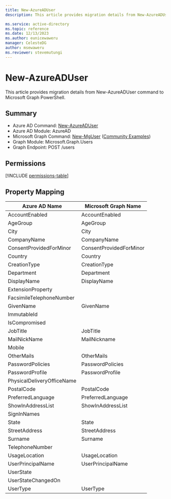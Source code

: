 ```yaml
---
title: New-AzureADUser
description: This article provides migration details from New-AzureADUser command to Microsoft Graph PowerShell.

ms.service: active-directory
ms.topic: reference
ms.date: 12/13/2023
ms.author: eunicewaweru
manager: CelesteDG
author: msewaweru
ms.reviewer: stevemutungi
---
```


# New-AzureADUser

This article provides migration details from New-AzureADUser command to Microsoft Graph PowerShell.

## Summary

+ Azure AD Command: [New-AzureADUser](/powershell/module/azuread/new-azureaduser)
+ Azure AD Module: AzureAD
+ Microsoft Graph Command: [New-MgUser](/powershell/module/microsoft.graph.users/new-mguser) ([Community Examples](https://github.com/orgs/msgraph/discussions?discussions_q=New-MgUser))
+ Graph Module: Microsoft.Graph.Users
+ Graph Endpoint: POST /users

## Permissions

[!INCLUDE [permissions-table](~/graphref/api-reference/v1.0/includes/permissions/user-post-users-permissions.md)]

## Property Mapping

|Azure AD Name|Microsoft Graph Name|
|---|---|
|AccountEnabled|AccountEnabled|
|AgeGroup|AgeGroup|
|City|City|
|CompanyName|CompanyName|
|ConsentProvidedForMinor|ConsentProvidedForMinor|
|Country|Country|
|CreationType|CreationType|
|Department|Department|
|DisplayName|DisplayName|
|ExtensionProperty||
|FacsimileTelephoneNumber||
|GivenName|GivenName|
|ImmutableId||
|IsCompromised||
|JobTitle|JobTitle|
|MailNickName|MailNickname|
|Mobile||
|OtherMails|OtherMails|
|PasswordPolicies|PasswordPolicies|
|PasswordProfile|PasswordProfile|
|PhysicalDeliveryOfficeName||
|PostalCode|PostalCode|
|PreferredLanguage|PreferredLanguage|
|ShowInAddressList|ShowInAddressList|
|SignInNames||
|State|State|
|StreetAddress|StreetAddress|
|Surname|Surname|
|TelephoneNumber||
|UsageLocation|UsageLocation|
|UserPrincipalName|UserPrincipalName|
|UserState||
|UserStateChangedOn||
|UserType|UserType|